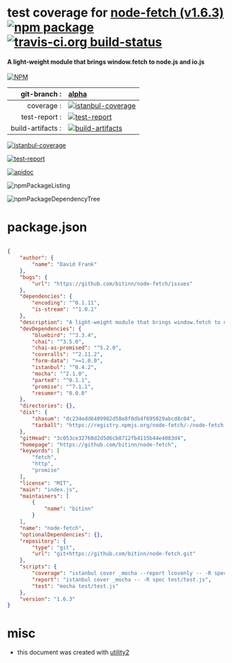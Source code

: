 # test coverage for  [node-fetch (v1.6.3)](https://github.com/bitinn/node-fetch)  [![npm package](https://img.shields.io/npm/v/npmtest-node-fetch.svg?style=flat-square)](https://www.npmjs.org/package/npmtest-node-fetch) [![travis-ci.org build-status](https://api.travis-ci.org/npmtest/node-npmtest-node-fetch.svg)](https://travis-ci.org/npmtest/node-npmtest-node-fetch)
#### A light-weight module that brings window.fetch to node.js and io.js

[![NPM](https://nodei.co/npm/node-fetch.png?downloads=true&downloadRank=true&stars=true)](https://www.npmjs.com/package/node-fetch)

| git-branch : | [alpha](https://github.com/npmtest/node-npmtest-node-fetch/tree/alpha)|
|--:|:--|
| coverage : | [![istanbul-coverage](https://npmtest.github.io/node-npmtest-node-fetch/build/coverage.badge.svg)](https://npmtest.github.io/node-npmtest-node-fetch/build/coverage.html/index.html)|
| test-report : | [![test-report](https://npmtest.github.io/node-npmtest-node-fetch/build/test-report.badge.svg)](https://npmtest.github.io/node-npmtest-node-fetch/build/test-report.html)|
| build-artifacts : | [![build-artifacts](https://npmtest.github.io/node-npmtest-node-fetch/glyphicons_144_folder_open.png)](https://github.com/npmtest/node-npmtest-node-fetch/tree/gh-pages/build)|

[![istanbul-coverage](https://npmtest.github.io/node-npmtest-node-fetch/build/screenCapture.buildCi.browser.%252Ftmp%252Fbuild%252Fcoverage.lib.html.png)](https://npmtest.github.io/node-npmtest-node-fetch/build/coverage.html/index.html)

[![test-report](https://npmtest.github.io/node-npmtest-node-fetch/build/screenCapture.buildCi.browser.%252Ftmp%252Fbuild%252Ftest-report.html.png)](https://npmtest.github.io/node-npmtest-node-fetch/build/test-report.html)

[![apidoc](https://npmdoc.github.io/node-npmdoc-node-fetch/build/screenCapture.buildCi.browser.%252Ftmp%252Fbuild%252Fapidoc.html.png)](https://npmdoc.github.io/node-npmdoc-node-fetch/build/apidoc.html)

![npmPackageListing](https://npmtest.github.io/node-npmtest-node-fetch/build/screenCapture.npmPackageListing.svg)

![npmPackageDependencyTree](https://npmtest.github.io/node-npmtest-node-fetch/build/screenCapture.npmPackageDependencyTree.svg)



# package.json

```json

{
    "author": {
        "name": "David Frank"
    },
    "bugs": {
        "url": "https://github.com/bitinn/node-fetch/issues"
    },
    "dependencies": {
        "encoding": "^0.1.11",
        "is-stream": "^1.0.1"
    },
    "description": "A light-weight module that brings window.fetch to node.js and io.js",
    "devDependencies": {
        "bluebird": "^3.3.4",
        "chai": "^3.5.0",
        "chai-as-promised": "^5.2.0",
        "coveralls": "^2.11.2",
        "form-data": ">=1.0.0",
        "istanbul": "^0.4.2",
        "mocha": "^2.1.0",
        "parted": "^0.1.1",
        "promise": "^7.1.1",
        "resumer": "0.0.0"
    },
    "directories": {},
    "dist": {
        "shasum": "dc234edd6489982d58e8f0db4f695029abcd8c04",
        "tarball": "https://registry.npmjs.org/node-fetch/-/node-fetch-1.6.3.tgz"
    },
    "gitHead": "3c053ce32760d2d5d6cb8712fb4115b44e4083d4",
    "homepage": "https://github.com/bitinn/node-fetch",
    "keywords": [
        "fetch",
        "http",
        "promise"
    ],
    "license": "MIT",
    "main": "index.js",
    "maintainers": [
        {
            "name": "bitinn"
        }
    ],
    "name": "node-fetch",
    "optionalDependencies": {},
    "repository": {
        "type": "git",
        "url": "git+https://github.com/bitinn/node-fetch.git"
    },
    "scripts": {
        "coverage": "istanbul cover _mocha --report lcovonly -- -R spec test/test.js && cat ./coverage/lcov.info | coveralls",
        "report": "istanbul cover _mocha -- -R spec test/test.js",
        "test": "mocha test/test.js"
    },
    "version": "1.6.3"
}
```



# misc
- this document was created with [utility2](https://github.com/kaizhu256/node-utility2)

